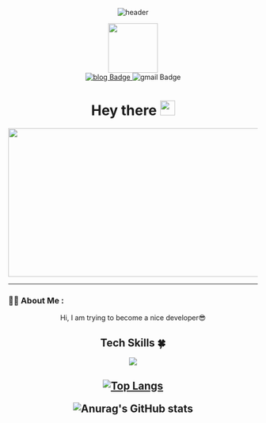 <!--
**yeeun-noh/yeeun-noh** is a ✨ _special_✨ repository because its `README.md` (this file) appears on your GitHub profile.
Here are some ideas to get you started:

- 🔭 I’m currently working on ...
- 🌱 I’m currently learning ...
- 👯 I’m looking to collaborate on ...
- 🤔 I’m looking for help with ...
- 💬 Ask me about ...
- 📫 How to reach me: ...
- 😄 Pronouns: ...
- ⚡ Fun fact: ...
-->

<div id="header" align="center">

  ![header](https://capsule-render.vercel.app/api?type=wave&color=auto&height=200&section=header&text=Yeeun%20Noh&fontSize=30)

  <img src="https://media.giphy.com/media/M9gbBd9nbDrOTu1Mqx/giphy.gif" width="100"/>
</div>


<div id="badges" align="center">
  <a href="https://blog.naver.com/yeeun_noh">
    <img src="https://img.shields.io/badge/Blog-grey?style=for-the-badge&logo=blogger&logoColor=white" alt="blog Badge"/>
  </a>
    <img src="https://img.shields.io/badge/gkdms8517@gmail.com-red?style=for-the-badge&logo=gmail&logoColor=white" alt="gmail Badge"/>
</div>


<div align="center"><h1>
  Hey there
  <img src="https://media.giphy.com/media/hvRJCLFzcasrR4ia7z/giphy.gif" width="30px"/>
</h1></div>

<div align="center">
  <img src="https://media.giphy.com/media/dWesBcTLavkZuG35MI/giphy.gif" width="600" height="300"/>
</div>

---

### :woman_technologist: About Me :






<div align=center>Hi, I am trying to become a nice developer😎</div>

<img src="https://komarev.com/ghpvc/?username=your-github-yeeun-noh&style=flat-square&color=blue" alt=""/>




<h2><div align=center>Tech Skills 🍀</div></h2>

<div align=center><img src="https://img.shields.io/badge/Java-4B4B77?style=flat&logo=Java&logoColor=white"/></div>

<h2><div align=center>

  [![Top Langs](https://github-readme-stats.vercel.app/api/top-langs/?username=yeeun-noh&layout=compact)](https://github.com/yeeun-noh/github-readme-stats)



  ![Anurag's GitHub stats](https://github-readme-stats.vercel.app/api?username=yeeun-noh&hide=contribs,prs&show_icons=true&theme=graywhite)
</div></h2>
